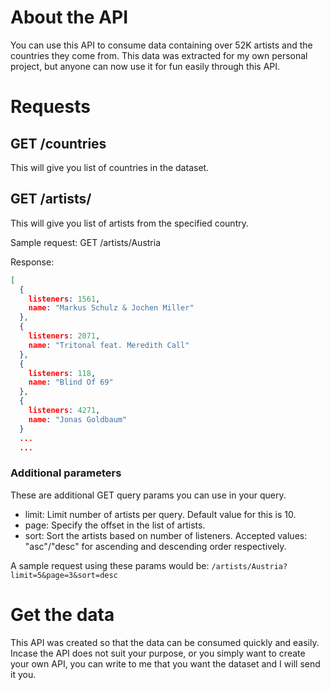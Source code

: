 # About the API
You can use this API to consume data containing over 52K artists and the countries they come from. This data was extracted for my own personal project, but anyone can now use it for fun easily through this API.

# Requests

## GET /countries

This will give you list of countries in the dataset.

## GET /artists/<country>

This will give you list of artists from the specified country.

Sample request:
GET /artists/Austria

Response:

```json
[
  {
    listeners: 1561,
    name: "Markus Schulz & Jochen Miller"
  },
  {
    listeners: 2071,
    name: "Tritonal feat. Meredith Call"
  },
  {
    listeners: 118,
    name: "Blind Of 69"
  },
  {
    listeners: 4271,
    name: "Jonas Goldbaum"
  }
  ...
  ...
```

### Additional parameters
These are additional GET query params you can use in your query.

* limit: Limit number of artists per query. Default value for this is 10.
* page: Specify the offset in the list of artists.
* sort: Sort the artists based on number of listeners. Accepted values: "asc"/"desc" for ascending and descending order respectively.

A sample request using these params would be:
`/artists/Austria?limit=5&page=3&sort=desc`

# Get the data

This API was created so that the data can be consumed quickly and easily. Incase the API does not suit your purpose, or you simply want to create your own API, you can write to me that you want the dataset and I will send it you.
